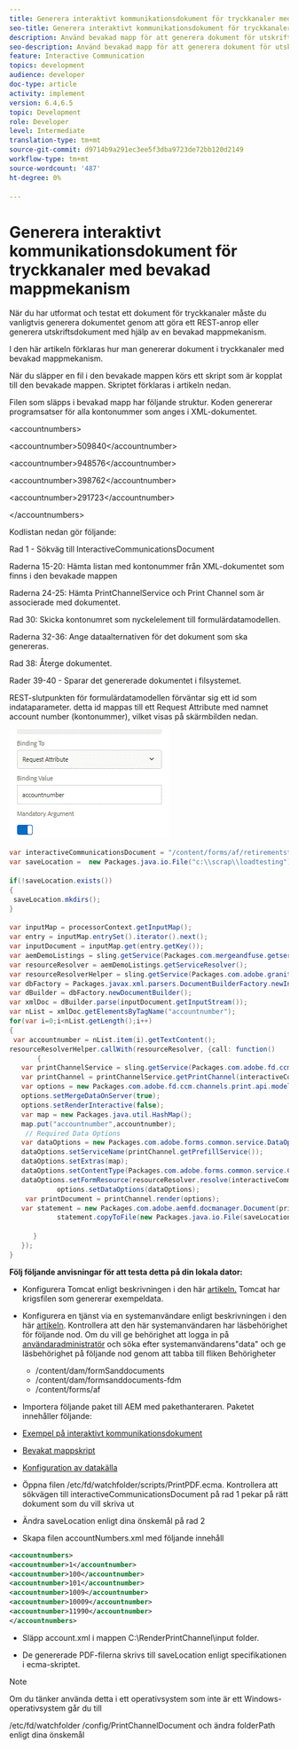 ```yaml
---
title: Generera interaktivt kommunikationsdokument för tryckkanaler med bevakad mappmekanism
seo-title: Generera interaktivt kommunikationsdokument för tryckkanaler med bevakad mappmekanism
description: Använd bevakad mapp för att generera dokument för utskriftskanaler
seo-description: Använd bevakad mapp för att generera dokument för utskriftskanaler
feature: Interactive Communication
topics: development
audience: developer
doc-type: article
activity: implement
version: 6.4,6.5
topic: Development
role: Developer
level: Intermediate
translation-type: tm+mt
source-git-commit: d9714b9a291ec3ee5f3dba9723de72bb120d2149
workflow-type: tm+mt
source-wordcount: '487'
ht-degree: 0%

---
```



# Generera interaktivt kommunikationsdokument för tryckkanaler med bevakad mappmekanism

När du har utformat och testat ett dokument för tryckkanaler måste du vanligtvis generera dokumentet genom att göra ett REST-anrop eller generera utskriftsdokument med hjälp av en bevakad mappmekanism.

I den här artikeln förklaras hur man genererar dokument i tryckkanaler med bevakad mappmekanism.

När du släpper en fil i den bevakade mappen körs ett skript som är kopplat till den bevakade mappen. Skriptet förklaras i artikeln nedan.

Filen som släpps i bevakad mapp har följande struktur. Koden genererar programsatser för alla kontonummer som anges i XML-dokumentet.

&lt;accountnumbers>

&lt;accountnumber>509840&lt;/accountnumber>

&lt;accountnumber>948576&lt;/accountnumber>

&lt;accountnumber>398762&lt;/accountnumber>

&lt;accountnumber>291723&lt;/accountnumber>

&lt;/accountnumbers>

Kodlistan nedan gör följande:

Rad 1 - Sökväg till InteractiveCommunicationsDocument

Raderna 15-20: Hämta listan med kontonummer från XML-dokumentet som finns i den bevakade mappen

Raderna 24-25: Hämta PrintChannelService och Print Channel som är associerade med dokumentet.

Rad 30: Skicka kontonumret som nyckelelement till formulärdatamodellen.

Raderna 32-36: Ange dataalternativen för det dokument som ska genereras.

Rad 38: Återge dokumentet.

Rader 39-40 - Sparar det genererade dokumentet i filsystemet.

REST-slutpunkten för formulärdatamodellen förväntar sig ett id som indataparameter. detta id mappas till ett Request Attribute med namnet account number (kontonummer), vilket visas på skärmbilden nedan.

![requestedAttribute](assets/requestattributeprintchannel.gif)

```java
var interactiveCommunicationsDocument = "/content/forms/af/retirementstatementprint/channels/print/";
var saveLocation =  new Packages.java.io.File("c:\\scrap\\loadtesting");

if(!saveLocation.exists())
{
 saveLocation.mkdirs();
}

var inputMap = processorContext.getInputMap();
var entry = inputMap.entrySet().iterator().next();
var inputDocument = inputMap.get(entry.getKey());
var aemDemoListings = sling.getService(Packages.com.mergeandfuse.getserviceuserresolver.GetResolver);
var resourceResolver = aemDemoListings.getServiceResolver();
var resourceResolverHelper = sling.getService(Packages.com.adobe.granite.resourceresolverhelper.ResourceResolverHelper);
var dbFactory = Packages.javax.xml.parsers.DocumentBuilderFactory.newInstance();
var dBuilder = dbFactory.newDocumentBuilder();
var xmlDoc = dBuilder.parse(inputDocument.getInputStream());
var nList = xmlDoc.getElementsByTagName("accountnumber");
for(var i=0;i<nList.getLength();i++)
{
 var accountnumber = nList.item(i).getTextContent();
resourceResolverHelper.callWith(resourceResolver, {call: function()
       {
   var printChannelService = sling.getService(Packages.com.adobe.fd.ccm.channels.print.api.service.PrintChannelService);
   var printChannel = printChannelService.getPrintChannel(interactiveCommunicationsDocument);
   var options = new Packages.com.adobe.fd.ccm.channels.print.api.model.PrintChannelRenderOptions();
   options.setMergeDataOnServer(true);
   options.setRenderInteractive(false);
   var map = new Packages.java.util.HashMap();
   map.put("accountnumber",accountnumber);
    // Required Data Options
   var dataOptions = new Packages.com.adobe.forms.common.service.DataOptions(); 
   dataOptions.setServiceName(printChannel.getPrefillService()); 
   dataOptions.setExtras(map); 
   dataOptions.setContentType(Packages.com.adobe.forms.common.service.ContentType.JSON);
   dataOptions.setFormResource(resourceResolver.resolve(interactiveCommunicationsDocument));
            options.setDataOptions(dataOptions); 
    var printDocument = printChannel.render(options);
   var statement = new Packages.com.adobe.aemfd.docmanager.Document(printDocument.getInputStream());
            statement.copyToFile(new Packages.java.io.File(saveLocation+"\\"+accountnumber+".pdf"));

      }
   });
}
```


**Följ följande anvisningar för att testa detta på din lokala dator:**

* Konfigurera Tomcat enligt beskrivningen i den här [artikeln.](/help/forms/ic-print-channel-tutorial/set-up-tomcat.md) Tomcat har krigsfilen som genererar exempeldata.
* Konfigurera en tjänst via en systemanvändare enligt beskrivningen i den här [artikeln](/help/forms/adaptive-forms/service-user-tutorial-develop.md).
Kontrollera att den här systemanvändaren har läsbehörighet för följande nod. Om du vill ge behörighet att logga in på [användaradministratör](https://localhost:4502/useradmin) och söka efter systemanvändarens&quot;data&quot; och ge läsbehörighet på följande nod genom att tabba till fliken Behörigheter
   * /content/dam/formSanddocuments
   * /content/dam/formsanddocuments-fdm
   * /content/forms/af
* Importera följande paket till AEM med pakethanteraren. Paketet innehåller följande:


* [Exempel på interaktivt kommunikationsdokument](assets/retirementstatementprint.zip)
* [Bevakat mappskript](assets/printchanneldocumentusingwatchedfolder.zip)
* [Konfiguration av datakälla](assets/datasource.zip)

* Öppna filen /etc/fd/watchfolder/scripts/PrintPDF.ecma. Kontrollera att sökvägen till interactiveCommunicationsDocument på rad 1 pekar på rätt dokument som du vill skriva ut

* Ändra saveLocation enligt dina önskemål på rad 2

* Skapa filen accountNumbers.xml med följande innehåll

```xml
<accountnumbers>
<accountnumber>1</accountnumber>
<accountnumber>100</accountnumber>
<accountnumber>101</accountnumber>
<accountnumber>1009</accountnumber>
<accountnumber>10009</accountnumber>
<accountnumber>11990</accountnumber>
</accountnumbers>
```


* Släpp account.xml i mappen C:\RenderPrintChannel\input folder.

* De genererade PDF-filerna skrivs till saveLocation enligt specifikationen i ecma-skriptet.

>[!NOTE]
>
>Om du tänker använda detta i ett operativsystem som inte är ett Windows-operativsystem går du till
>
>/etc/fd/watchfolder /config/PrintChannelDocument och ändra folderPath enligt dina önskemål

